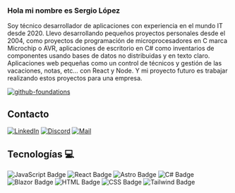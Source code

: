 ### Hola mi nombre es Sergio López

Soy técnico desarrollador de aplicaciones con experiencia en el mundo IT desde 2020. Llevo desarrollando pequeños proyectos personales desde el 2004, como proyectos de programación de microprocesadores en C marca Microchip o AVR, aplicaciones de escritorio en C# como inventarios de componentes usando bases de datos no distribuidas y en texto claro. Aplicaciones web pequeñas como un control de técnicos y gestión de las vacaciones, notas, etc… con React y Node. Y mi proyecto futuro es trabajar realizando estos proyectos para una empresa.

[![github-foundations](https://github.com/adesduende/adesduende/assets/29408281/277f7725-b0ac-4ec3-9e5d-95cba798344e)](https://www.credly.com/badges/a87d73bf-5dfc-472b-bd9b-d1f928eeadbd/public_url)

## Contacto

[![LinkedIn](https://cdn-icons-png.flaticon.com/24/2504/2504923.png)](https://www.linkedin.com/in/sllobo/)
[![Discord]( https://cdn-icons-png.flaticon.com/24/2111/2111370.png)](https://discord.com/users/661138509226049536)
[![Mail]( https://cdn-icons-png.flaticon.com/24/726/726623.png)](mailto:info@sergiolopezlobo.es)

## Tecnologías 💻

![JavaScript Badge](https://img.shields.io/badge/JavaScript-White?style=flat&logo=javascript&logoColor=F7DF1E&logoSize=16&color=2e2e2e)
![React Badge](https://img.shields.io/badge/React-White?style=flat&logo=react&logoColor=61DAFB&logoSize=16&color=2e2e2e)
![Astro Badge](https://img.shields.io/badge/Astro-White?style=flat&logo=astro&logoColor=BC52EE&logoSize=16&color=2e2e2e)
![C# Badge](https://img.shields.io/badge/CSharp-White?style=flat&logo=csharp&logoColor=512BD4&logoSize=16&color=2e2e2e)
![Blazor Badge](https://img.shields.io/badge/Blazor-White?style=flat&logo=blazor&logoColor=512BD4&logoSize=16&color=2e2e2e)
![HTML Badge](https://img.shields.io/badge/HTML-White?style=flat&logo=html5&logoColor=E34F26&logoSize=16&color=2e2e2e)
![CSS Badge](https://img.shields.io/badge/CSS-White?style=flat&logo=css3&logoColor=1572B6&logoSize=16&color=2e2e2e)
![Tailwind Badge](https://img.shields.io/badge/Tailwind-White?style=flat&logo=tailwindcss&logoColor=06B6D4&logoSize=16&color=2e2e2e)


